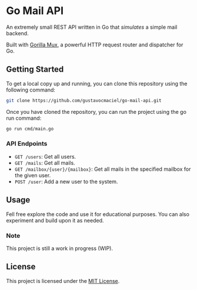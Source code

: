 # Go Mail API

An extremely small REST API  written in Go that *simulates* a simple mail backend.

Built with [Gorilla Mux](https://github.com/gorilla/mux), a powerful HTTP request router and dispatcher for Go.


## Getting Started

To get a local copy up and running, you can clone this repository using the following command:

```bash
git clone https://github.com/gustavocmaciel/go-mail-api.git
```

 Once you have cloned the repository, you can run the project using the go run command:

 ```bash
 go run cmd/main.go
 ```

### API Endpoints

- `GET /users`: Get all users.
- `GET /mails`: Get all mails.
- `GET /mailbox/{user}/{mailbox}`: Get all mails in the specified mailbox for the given user.
- `POST /user`: Add a new user to the system.

## Usage

Fell free explore the code and use it for educational purposes. You can also experiment and build upon it as needed.

### Note

This project is still a work in progress (WIP).

## License

This project is licensed under the [MIT License](LICENSE).
